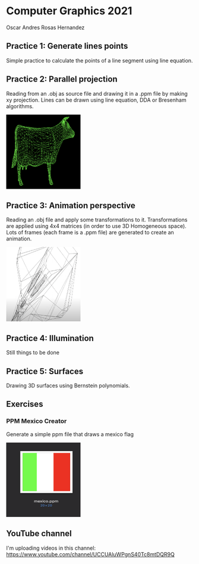 # Computer Graphics 2021

Oscar Andres Rosas Hernandez

## Practice 1: Generate lines points
Simple practice to calculate the points of a line segment using line equation.

## Practice 2: Parallel projection
Reading from an .obj as source file and drawing it in a .ppm file by making xy projection. 
Lines can be drawn using line equation, DDA or Bresenham algorithms.

<img src="practice2/output.png" width="200" height="200" />

## Practice 3: Animation perspective
Reading an .obj file and apply some transformations to it. Transformations are applied using 4x4 matrices (in order to use 3D Homogeneous space). Lots of frames (each frame is a .ppm file) are generated to create an animation.

<img src="practice3/output.png" width="200" height="200" />


## Practice 4:  Illumination
Still things to be done

## Practice 5: Surfaces
Drawing 3D surfaces using Bernstein polynomials. 

## Exercises
### PPM Mexico Creator
Generate a simple ppm file that draws a mexico flag

<img src="ppm-mexico-creator/output.png" width="200" height="200" />

## YouTube channel
I'm uploading videos in this channel: https://www.youtube.com/channel/UCCUAluWPgnS40Tc8mtDQR9Q
